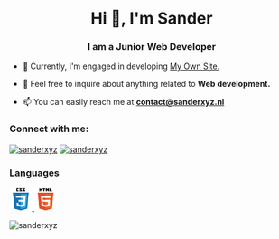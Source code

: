 <h1 align="center">Hi 👋, I'm Sander</h1>
<h3 align="center">I am a Junior Web Developer</h3>


- 🔭 Currently, I'm engaged in developing [My Own Site.](https://sanderxyz.nl/)

- 💬 Feel free to inquire about anything related to **Web development.**

- 📫 You can easily reach me at **contact@sanderxyz.nl**

<h3 align="left">Connect with me:</h3>
<p align="left">
<a href="https://www.youtube.com/c/sanderxyz" target="blank"><img align="center" src="https://raw.githubusercontent.com/rahuldkjain/github-profile-readme-generator/master/src/images/icons/Social/youtube.svg" alt="sanderxyz" height="30" width="40" /></a>
<a href="https://discord.com/users/556766560170016769" target="blank"><img align="center" src="https://raw.githubusercontent.com/rahuldkjain/github-profile-readme-generator/master/src/images/icons/Social/discord.svg" alt="sanderxyz" height="30" width="40" /></a>
</p>

### Languages
<a href="https://raw.githubusercontent.com/devicons/devicon/master/icons/css3/css3-original-wordmark.svg" target="_blank" rel="noreferrer"> <img src="https://raw.githubusercontent.com/devicons/devicon/master/icons/css3/css3-original-wordmark.svg" alt="css3" width="40" height="40"/> </a>
<a href="https://raw.githubusercontent.com/devicons/devicon/master/icons/html5/html5-original-wordmark.svg" target="_blank" rel="noreferrer"> <img src="https://raw.githubusercontent.com/devicons/devicon/master/icons/html5/html5-original-wordmark.svg" alt="html5" width="40" height="40"/> </a>

<p><img align="left" src="https://github-readme-stats.vercel.app/api/top-langs?username=sanderxyz&show_icons=true&theme=dark&locale=en&layout=compact" alt="sanderxyz" /></p>
